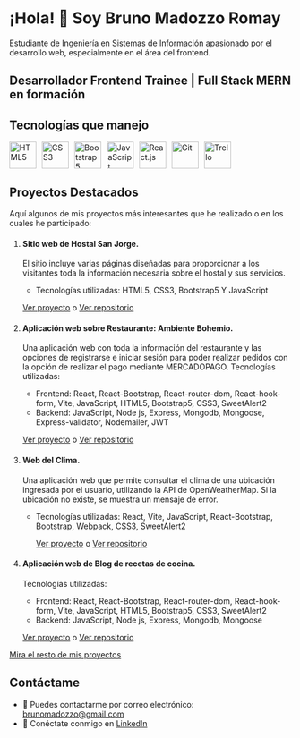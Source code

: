 # ¡Hola! 👋 Soy Bruno Madozzo Romay

Estudiante de Ingeniería en Sistemas de Información apasionado por el desarrollo web, especialmente en el área del frontend.

## Desarrollador Frontend Trainee | Full Stack MERN en formación

## Tecnologías que manejo

<div style="display: flex;">
  <img src="https://img.icons8.com/color/48/000000/html-5--v1.png" alt="HTML5" title="HTML5" width="48" height="48" style="margin-right: 10px"/>
  <img src="https://img.icons8.com/color/48/000000/css3.png" alt="CSS3" title="CSS3" width="48" height="48" style="margin-right: 10px"/>
  <img src="https://img.icons8.com/color/48/000000/bootstrap.png" alt="Bootstrap5" title="Bootstrap5" width="48" height="48" style="margin-right: 10px"/>
  <img src="https://img.icons8.com/color/48/000000/javascript--v1.png" alt="JavaScript (ES6+)" title="JavaScript (ES6+)" width="48" height="48" style="margin-right: 10px"/>
  <img src="https://img.icons8.com/color/48/000000/react-native.png" alt="React.js" title="React.js" width="48" height="48" style="margin-right: 10px"/>
  <img src="https://img.icons8.com/color/48/000000/git.png" alt="Git" title="Git" width="48" height="48" style="margin-right: 10px"/>
  <img src="https://img.icons8.com/color/48/000000/trello.png" alt="Trello" title="Trello (para la gestión de proyectos)" width="48" height="48" style="margin-right: 10px"/>
</div>

## Proyectos Destacados
Aquí algunos de mis proyectos más interesantes que he realizado o en los cuales he participado:

1. #### **Sitio web de Hostal San Jorge.**
   El sitio incluye varias páginas diseñadas para proporcionar a los visitantes toda la información necesaria sobre el hostal y sus servicios.
   - Tecnologías utilizadas: HTML5, CSS3, Bootstrap5 Y JavaScript
   
   [Ver proyecto](https://hostalsanjorgecafayate.netlify.app) o [Ver repositorio](https://github.com/brunomry/HostalSanJorgeCafayate)

2. #### **Aplicación web sobre Restaurante: Ambiente Bohemio.**
   Una aplicación web con toda la información del restaurante y las opciones de registrarse e iniciar sesión para poder realizar pedidos con la opción de realizar el pago mediante MERCADOPAGO.
     Tecnologías utilizadas:
    - Frontend: React, React-Bootstrap, React-router-dom, React-hook-form, Vite, JavaScript, HTML5, Bootstrap5, CSS3, SweetAlert2
    - Backend: JavaScript, Node js, Express, Mongodb, Mongoose, Express-validator, Nodemailer, JWT
   
   [Ver proyecto](https://ambiente-bohemio-restaurante.netlify.app/) o [Ver repositorio](https://github.com/brunomry/frontendProyectoFinal_RollingCode)

3. #### **Web del Clima.**
   Una aplicación web que permite consultar el clima de una ubicación ingresada por el usuario, utilizando la API de OpenWeatherMap. Si la ubicación no existe, se muestra un mensaje de error.
   - Tecnologías utilizadas: React, Vite, JavaScript, React-Bootstrap, Bootstrap, Webpack, CSS3, SweetAlert2

     [Ver proyecto](https://ejercicio13-bmr.netlify.app/) o [Ver repositorio](https://github.com/brunomry/webDeClima_API_react)

4. #### **Aplicación web de Blog de recetas de cocina.**
     Tecnologías utilizadas:
    - Frontend: React, React-Bootstrap, React-router-dom, React-hook-form, Vite, JavaScript, HTML5, Bootstrap5, CSS3, SweetAlert2
    - Backend: JavaScript, Node js, Express, Mongodb, Mongoose
   
   [Ver proyecto](https://rincondeplaceresgastronomicos-rpg.netlify.app/) o [Ver repositorio](https://github.com/brunomry/frontendBlogDeRecetas)

[Mira el resto de mis proyectos](https://github.com/brunomry?page=1&tab=repositories)

## Contáctame
- 📧 Puedes contactarme por correo electrónico: [brunomadozzo@gmail.com](mailto:brunomadozzo@gmail.com)
- 💼 Conéctate conmigo en [LinkedIn](https://www.linkedin.com/in/bruno-madozzo/)

